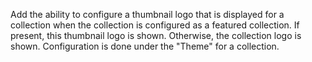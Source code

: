 Add the ability to configure a thumbnail logo that is displayed for a collection when the collection is configured as a featured collection. If present, this thumbnail logo is shown. Otherwise, the collection logo is shown. Configuration is done under the "Theme" for a collection.
